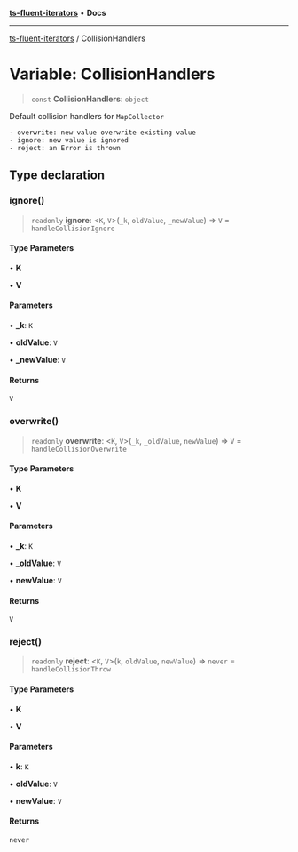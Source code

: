 [**ts-fluent-iterators**](../README.md) • **Docs**

---

[ts-fluent-iterators](../README.md) / CollisionHandlers

# Variable: CollisionHandlers

> `const` **CollisionHandlers**: `object`

Default collision handlers for `MapCollector`

```
- overwrite: new value overwrite existing value
- ignore: new value is ignored
- reject: an Error is thrown
```

## Type declaration

### ignore()

> `readonly` **ignore**: \<`K`, `V`\>(`_k`, `oldValue`, `_newValue`) => `V` = `handleCollisionIgnore`

#### Type Parameters

• **K**

• **V**

#### Parameters

• **\_k**: `K`

• **oldValue**: `V`

• **\_newValue**: `V`

#### Returns

`V`

### overwrite()

> `readonly` **overwrite**: \<`K`, `V`\>(`_k`, `_oldValue`, `newValue`) => `V` = `handleCollisionOverwrite`

#### Type Parameters

• **K**

• **V**

#### Parameters

• **\_k**: `K`

• **\_oldValue**: `V`

• **newValue**: `V`

#### Returns

`V`

### reject()

> `readonly` **reject**: \<`K`, `V`\>(`k`, `oldValue`, `newValue`) => `never` = `handleCollisionThrow`

#### Type Parameters

• **K**

• **V**

#### Parameters

• **k**: `K`

• **oldValue**: `V`

• **newValue**: `V`

#### Returns

`never`

